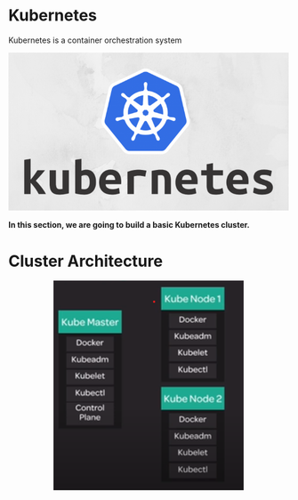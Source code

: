 # Kubernetes
Kubernetes is a container orchestration system

!['kubernetes'](./images/k8s.png)

**In this section, we are going to build a basic Kubernetes cluster.**

# Cluster Architecture
<p align=center>
<img src='./images/cluster-architecture.png' alt='Cluster Architecture'/>
</p>
